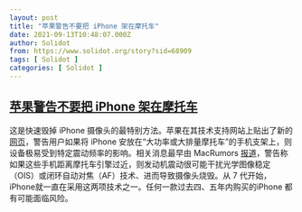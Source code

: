 ```yaml
---
layout: post
title: "苹果警告不要把 iPhone 架在摩托车"
date: 2021-09-13T10:48:07.000Z
author: Solidot
from: https://www.solidot.org/story?sid=68909
tags: [ Solidot ]
categories: [ Solidot ]
---
```

<!--1631530087000-->
[苹果警告不要把 iPhone 架在摩托车](https://www.solidot.org/story?sid=68909)
------

<div>
这是快速毁掉 iPhone 摄像头的最特别方法。苹果在其技术支持网站上贴出了新的<a href="https://support.apple.com/en-us/HT212803" target="_blank">网页</a>，警告用户如果将 iPhone 安放在“大功率或大排量摩托车”的手机支架上，则设备极易受到特定震动频率的影响。相关消息最早由 MacRumors <a href="https://www.macrumors.com/2021/09/10/iphone-camera-vibration-damage-motorcyles/">报道</a>，警告称如果这些手机距离摩托车引擎过近，则发动机震动很可能干扰光学图像稳定（OIS）或闭环自动对焦（AF）技术、进而导致摄像头烧毁。从 7 代开始，iPhone就一直在采用这两项技术之一。任何一款过去四、五年内购买的iPhone 都有可能面临风险。
</div>
